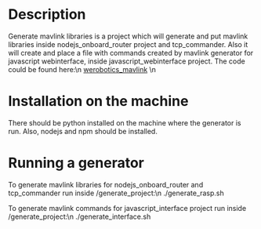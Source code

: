 

 # Description
 Generate mavlink libraries is a project which will generate and put mavlink libraries inside nodejs_onboard_router project and tcp_commander. Also it will create and place a file with commands created by mavlink generator for javascript webinterface, inside javascript_webinterface project. The code could be found here:\n
<a href="https://github.com/WeRobotics/mavlink">werobotics_mavlink</a>
\n
 # Installation on the machine

There should be python installed on the machine where the generator is run. Also, nodejs and npm should be installed. 

# Running a generator

To generate mavlink libraries for nodejs_onboard_router and tcp_commander run inside /generate_project:\n
./generate_rasp.sh

To generate mavlink commands for javascript_interface project run inside /generate_project:\n
./generate_interface.sh











